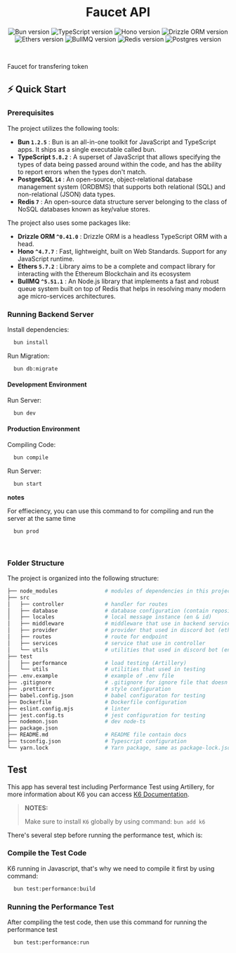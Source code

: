 <div align="center">

# Faucet API

![Bun version](https://img.shields.io/badge/Bun-1.2.10-white?style=for-the-badge&logo=bun)
![TypeScript version](https://img.shields.io/badge/TypeScript-5.8.2%2B-007ACC?style=for-the-badge&logo=typescript)
![Hono version](https://img.shields.io/badge/Hono-4.7.7-orange?style=for-the-badge&logo=Hono)
![Drizzle ORM version](https://img.shields.io/badge/Drizzle-^0.41.0-green?style=for-the-badge&logo=Drizzle)
![Ethers version](https://img.shields.io/badge/Ethers-5.7.2-white?style=for-the-badge&logo=ethers)
![BullMQ version](https://img.shields.io/badge/BullMQ-5.51.1-red?style=for-the-badge&logo=bullmq)
![Redis version](https://img.shields.io/badge/Redis-7.0%2B-DC382D?style=for-the-badge&logo=redis)
![Postgres version](https://img.shields.io/badge/PostgreSQL-14.13-blue?style=for-the-badge&logo=postgreSQL)

<br/>

</div>

Faucet for transfering token

## ⚡️ Quick Start

### Prerequisites

The project utilizes the following tools:

- **Bun `1.2.5`** : Bun is an all-in-one toolkit for JavaScript and TypeScript apps. It ships as a single executable called bun.
- **TypeScript `5.8.2`** : A superset of JavaScript that allows specifying the types of data being passed around within the code, and has the ability to report errors when the types don't match.
- **PostgreSQL `14`** : An open-source, object-relational database management system (ORDBMS) that supports both relational (SQL) and non-relational (JSON) data types.
- **Redis `7`** : An open-source data structure server belonging to the class of NoSQL databases known as key/value stores.

The project also uses some packages like:

- **Drizzle ORM `^0.41.0`** : Drizzle ORM is a headless TypeScript ORM with a head.
- **Hono `^4.7.7`** : Fast, lightweight, built on Web Standards. Support for any JavaScript runtime.
- **Ethers `5.7.2`** : Library aims to be a complete and compact library for interacting with the Ethereum Blockchain and its ecosystem
- **BullMQ `^5.51.1`** : An Node.js library that implements a fast and robust queue system built on top of Redis that helps in resolving many modern age micro-services architectures.

### Running Backend Server

Install dependencies:

```bash
  bun install
```

Run Migration:

```bash
  bun db:migrate
```

#### Development Environment

Run Server:

```bash
  bun dev
```

#### Production Environment

Compiling Code:

```bash
  bun compile
```

Run Server:

```bash
  bun start
```

**notes**

For effieciency, you can use this command to for compiling and run the server at the same time

```bash
  bun prod
```

$~$

### Folder Structure

The project is organized into the following structure:

```bash
├── node_modules               # modules of dependencies in this project
├── src
│   ├── controller             # handler for routes
│   ├── database               # database configuration (contain repository, entities, migrations and datasource instance)
│   ├── locales                # local message instance (en & id)
│   ├── middleware             # middleware that use in backend service (custom, env, etc.)
│   ├── provider               # provider that used in discord bot (ethers.js, envConfig, etc)
│   ├── routes                 # route for endpoint
│   ├── services               # service that use in controller
│   └── utils                  # utilities that used in discord bot (enum, etc)
├── test
│   ├── performance            # load testing (Artillery)
│   └── utils                  # utilities that used in testing
├── .env.example               # example of .env file
├── .gitignore                 # .gitignore for ignore file that doesn't want to push to github
├── .prettierrc                # style configuration
├── babel.config.json          # babel configuraton for testing
├── Dockerfile                 # Dockerfile configuration
├── eslint.config.mjs          # linter
├── jest.config.ts             # jest configuration for testing
├── nodemon.json               # dev node-ts
├── package.json
├── README.md                  # README file contain docs
├── tsconfig.json              # Typescript configuration
└── yarn.lock                  # Yarn package, same as package-lock.json
```

## Test

This app has several test including Performance Test using Artillery, for more information about K6 you can access [K6 Documentation](https://k6.io).

> **NOTES:**
>
> Make sure to install `K6` globally by using command: `bun add k6`

There's several step before running the performance test, which is:

### Compile the Test Code

K6 running in Javascript, that's why we need to compile it first by using command:

```bash
  bun test:performance:build
```

### Running the Performance Test

After compiling the test code, then use this command for running the performance test

```bash
  bun test:performance:run
```
